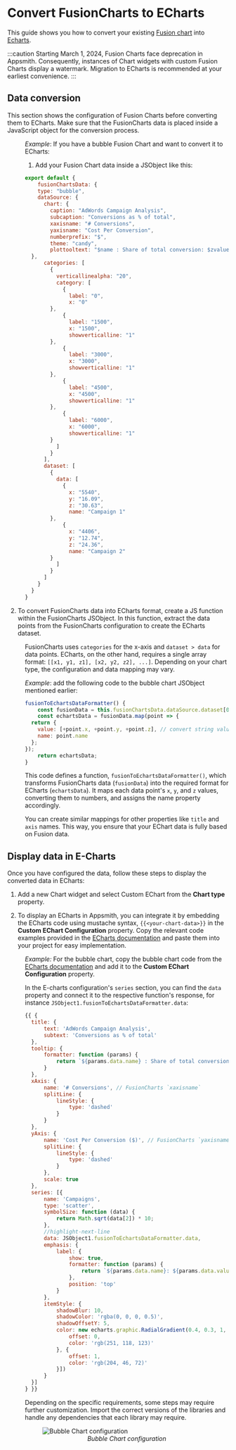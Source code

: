 # Convert FusionCharts to ECharts

This guide shows you how to convert your existing [Fusion chart](/reference/widgets/chart#custom-fusion-chart-arrayobject) into [Echarts](/reference/widgets/chart#chart-type-string).

:::caution
Starting March 1, 2024, Fusion Charts face deprecation in Appsmith. Consequently, instances of Chart widgets with custom Fusion Charts display a watermark. Migration to ECharts is recommended at your earliest convenience. 
:::


## Data conversion


This section shows the configuration of Fusion Charts before converting them to ECharts. Make sure that the FusionCharts data is placed inside a JavaScript object for the conversion process.

<dd>

*Example*: If you have a bubble Fusion Chart and want to convert it to ECharts:


1. Add your Fusion Chart data inside a JSObject like this:

```jsx
export default {
	fusionChartsData: {
    type: "bubble",
    dataSource: {
      chart: {
        caption: "AdWords Campaign Analysis",
        subcaption: "Conversions as % of total",
        xaxisname: "# Conversions",
        yaxisname: "Cost Per Conversion",
        numberprefix: "$",
        theme: "candy",
        plottooltext: "$name : Share of total conversion: $zvalue%"
  },
      categories: [
        {
          verticallinealpha: "20",
          category: [
            {
              label: "0",
              x: "0"
        },
            {
              label: "1500",
              x: "1500",
              showverticalline: "1"
        },
            {
              label: "3000",
              x: "3000",
              showverticalline: "1"
        },
            {
              label: "4500",
              x: "4500",
              showverticalline: "1"
        },
            {
              label: "6000",
              x: "6000",
              showverticalline: "1"
        }
          ]
        }
      ],
      dataset: [
        {
          data: [
            {
              x: "5540",
              y: "16.09",
              z: "30.63",
              name: "Campaign 1"
        },
            {
              x: "4406",
              y: "12.74",
              z: "24.36",
              name: "Campaign 2"
        }
          ]
        }
      ]
    }
  }
}
```


</dd>

2. To convert FusionCharts data into ECharts format, create a JS function within the FusionCharts JSObject. In this function, extract the data points from the FusionCharts configuration to create the ECharts dataset. 


<dd>

FusionCharts uses `categories` for the x-axis and `dataset > data` for data points. ECharts, on the other hand, requires a single array format: `[[x1, y1, z1], [x2, y2, z2], ...]`. Depending on your chart type, the configuration and data mapping may vary. 

*Example*: add the following code to the bubble chart JSObject mentioned earlier:

```js
fusionToEchartsDataFormatter() {
	const fusionData = this.fusionChartsData.dataSource.dataset[0].data;
	const echartsData = fusionData.map(point => {
  return {
    value: [+point.x, +point.y, +point.z], // convert string values to numbers
    name: point.name
  };
});
	return echartsData;
}
```

This code defines a function, `fusionToEchartsDataFormatter()`, which transforms FusionCharts data (`fusionData`) into the required format for ECharts (`echartsData`). It maps each data point's `x`, `y`, and `z` values, converting them to numbers, and assigns the name property accordingly.

You can create similar mappings for other properties like `title` and `axis` names. This way, you ensure that your EChart data is fully based on Fusion data.




</dd>



## Display data in E-Charts 

Once you have configured the data, follow these steps to display the converted data in ECharts:

1. Add a new Chart widget and select Custom EChart from the **Chart type** property.

2. To display an ECharts in Appsmith, you can integrate it by embedding the ECharts code using mustache syntax, `{{<your-chart-data>}}` in the **Custom EChart Configuration** property. Copy the relevant code examples provided in the [ECharts documentation](https://echarts.apache.org/examples/en/index.html#chart-type-line) and paste them into your project for easy implementation.


<dd>


*Example:* For the bubble chart, copy the bubble chart code from the [ECharts documentation](https://echarts.apache.org/examples/en/editor.html?c=bubble-gradient) and add it to the **Custom EChart Configuration** property. 

In the E-charts configuration's `series` section, you can find the `data` property and connect it to the respective function's response, for instance `JSObject1.fusionToEchartsDataFormatter.data`:

```js
{{ {
  title: {
      text: 'AdWords Campaign Analysis',
      subtext: 'Conversions as % of total'
  },
  tooltip: {
      formatter: function (params) {
          return `${params.data.name} : Share of total conversion: ${params.data.value[2]}%`;
      }
  },
  xAxis: {
      name: '# Conversions', // FusionCharts `xaxisname`
      splitLine: {
          lineStyle: {
              type: 'dashed'
          }
      }
  },
  yAxis: {
      name: 'Cost Per Conversion ($)', // FusionCharts `yaxisname` with `numberprefix`
      splitLine: {
          lineStyle: {
              type: 'dashed'
          }
      },
      scale: true
  },
  series: [{
      name: 'Campaigns',
      type: 'scatter',
      symbolSize: function (data) {
          return Math.sqrt(data[2]) * 10;
      },
      //highlight-next-line
      data: JSObject1.fusionToEchartsDataFormatter.data,
      emphasis: {
          label: {
              show: true,
              formatter: function (params) {
                  return `${params.data.name}: ${params.data.value[2]}%`;
              },
              position: 'top'
          }
      },
      itemStyle: {
          shadowBlur: 10,
          shadowColor: 'rgba(0, 0, 0, 0.5)',
          shadowOffsetY: 5,
          color: new echarts.graphic.RadialGradient(0.4, 0.3, 1, [{
              offset: 0,
              color: 'rgb(251, 118, 123)'
          }, {
              offset: 1,
              color: 'rgb(204, 46, 72)'
          }])
      }
  }]
} }}

```

Depending on the specific requirements, some steps may require further customization. Import the correct versions of the libraries and handle any dependencies that each library may require.


 <figure>
  <img src="/img/fusiontoechart.png" style= {{width:"700px", height:"auto"}} alt="Bubble Chart configuration"/>
  <figcaption align = "center"><i>Bubble Chart configuration</i></figcaption>
</figure>

</dd>



